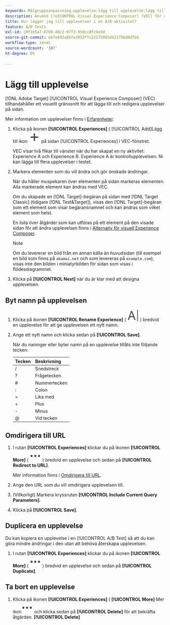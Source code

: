 ```yaml
---
keywords: Målgruppsanpassning;upplevelse;lägg till upplevelse;lägg till upplevelse
description: Använd [!UICONTROL Visual Experience Composer] (VEC) för att lägga till upplevelser till aktiviteter.
title: Hur lägger jag till upplevelser i en A/B-aktivitet?
feature: A/B Tests
exl-id: c0f1b5a7-07b0-46c2-97f3-95dcc0fcbe3d
source-git-commit: eb7e892a85fa3952ffc22172085d421756d0dfb5
workflow-type: tm+mt
source-wordcount: '387'
ht-degree: 0%

---
```


# Lägg till upplevelse

[!DNL Adobe Target] [!UICONTROL Visual Experience Composer] (VEC) tillhandahåller ett visuellt gränssnitt för att lägga till och redigera upplevelser på sidan.

Mer information om upplevelser finns i [Erfarenheter](/help/main/c-experiences/experiences.md#concept_A2E10F6AFB3D4AEAB6951EE14688848D).

1. Klicka på ikonen **[!UICONTROL Experiences]** ( [!UICONTROL Add]Lägg till ikon ![ ) högst upp i rutan ](/help/main/assets/icons/Add.svg) på sidan [!UICONTROL Experiences] i VEC-fönstret.

   VEC visar två flikar till vänster när du har skapat en ny aktivitet: Experience A och Experience B. Experience A är kontrollupplevelsen. Ni kan lägga till flera upplevelser i testet.

1. Markera elementen som du vill ändra och gör önskade ändringar.

   När du håller muspekaren över elementen på sidan markeras elementen. Alla markerade element kan ändras med VEC.

   Om du skapade en [!DNL Target]-begäran på sidan med [!DNL Target Classic] (tidigare [!DNL Test&Target]), visas den [!DNL Target]-begäran som ett element som visar begäransnamnet och kan ändras som vilket element som helst.

   En lista över åtgärder som kan utföras på ett element på den visade sidan för att ändra upplevelsen finns i [Alternativ för visuell Experience Composer](/help/main/c-experiences/c-visual-experience-composer/viztarget-options.md).

   >[!NOTE]
   >
   >Om du levererar en bild från en annan källa än huvudsidan (till exempel en bild som finns på `akamai.net` och som levereras på `example.com`), visas inte den bilden i miniatyrbilden för sidan som visas i flödesdiagrammet.

1. Klicka på **[!UICONTROL Next]** när du är klar med att designa upplevelsen.

## Byt namn på upplevelsen

1. Klicka på ikonen **[!UICONTROL Rename Experience]** ( ![Byt namn ](/help/main/assets/icons/Rename.svg) ) bredvid en upplevelse för att ge upplevelsen ett nytt namn.

2. Ange ett nytt namn och klicka sedan på **[!UICONTROL Save]**.

   När du namnger eller byter namn på en upplevelse tillåts inte följande tecken:

   | Tecken | Beskrivning |
   |--- |--- |
   | / | Snedstreck |
   | ? | Frågetecken |
   | # | Nummertecken |
   | : | Colon |
   | = | Lika med |
   | + | Plus |
   | - | Minus |
   | @ | Vid tecken |

## Omdirigera till URL

1. I rutan **[!UICONTROL Experiences]** klickar du på ikonen **[!UICONTROL More]** ( ![Mer ikon](/help/main/assets/icons/MoreSmall.svg) ) bredvid en upplevelse och sedan på **[!UICONTROL Redirect to URL]**.

   Mer information finns i [Omdirigera till URL](/help/main/c-experiences/c-visual-experience-composer/redirect-offer.md).

1. Ange den URL som du vill omdirigera upplevelsen till.

1. (Villkorligt) Markera kryssrutan **[!UICONTROL Include Current Query Parameters]**.

1. Klicka på **[!UICONTROL Save]**.

## Duplicera en upplevelse

Du kan kopiera en upplevelse i en [!UICONTROL A/B Test] så att du kan göra mindre ändringar i den utan att behöva återskapa upplevelsen.

1. I rutan **[!UICONTROL Experiences]** klickar du på ikonen **[!UICONTROL More]** ( ![Mer ikon](/help/main/assets/icons/MoreSmall.svg) ) bredvid en upplevelse och sedan på **[!UICONTROL Duplicate]**.

## Ta bort en upplevelse

1. Klicka på ikonen **[!UICONTROL Experiences]** ( **[!UICONTROL More]** Mer ikon![ ) bredvid en upplevelse i rutan ](/help/main/assets/icons/MoreSmall.svg) och klicka sedan på **[!UICONTROL Delete]** för att bekräfta åtgärden. **[!UICONTROL Delete]**
